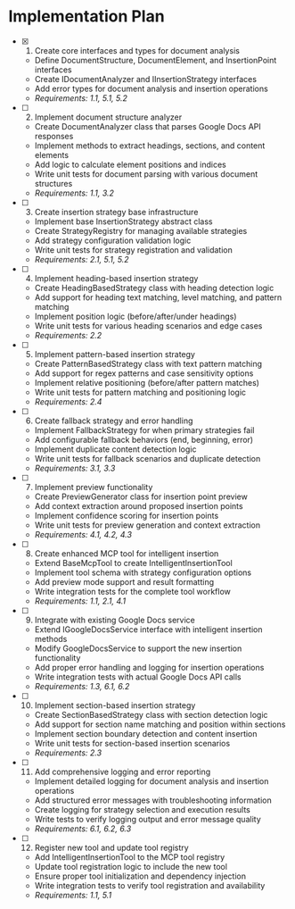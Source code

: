 # Implementation Plan

- [x] 1. Create core interfaces and types for document analysis
  - Define DocumentStructure, DocumentElement, and InsertionPoint interfaces
  - Create IDocumentAnalyzer and IInsertionStrategy interfaces
  - Add error types for document analysis and insertion operations
  - _Requirements: 1.1, 5.1, 5.2_

- [ ] 2. Implement document structure analyzer
  - Create DocumentAnalyzer class that parses Google Docs API responses
  - Implement methods to extract headings, sections, and content elements
  - Add logic to calculate element positions and indices
  - Write unit tests for document parsing with various document structures
  - _Requirements: 1.1, 3.2_

- [ ] 3. Create insertion strategy base infrastructure
  - Implement base InsertionStrategy abstract class
  - Create StrategyRegistry for managing available strategies
  - Add strategy configuration validation logic
  - Write unit tests for strategy registration and validation
  - _Requirements: 2.1, 5.1, 5.2_

- [ ] 4. Implement heading-based insertion strategy
  - Create HeadingBasedStrategy class with heading detection logic
  - Add support for heading text matching, level matching, and pattern matching
  - Implement position logic (before/after/under headings)
  - Write unit tests for various heading scenarios and edge cases
  - _Requirements: 2.2_

- [ ] 5. Implement pattern-based insertion strategy
  - Create PatternBasedStrategy class with text pattern matching
  - Add support for regex patterns and case sensitivity options
  - Implement relative positioning (before/after pattern matches)
  - Write unit tests for pattern matching and positioning logic
  - _Requirements: 2.4_

- [ ] 6. Create fallback strategy and error handling
  - Implement FallbackStrategy for when primary strategies fail
  - Add configurable fallback behaviors (end, beginning, error)
  - Implement duplicate content detection logic
  - Write unit tests for fallback scenarios and duplicate detection
  - _Requirements: 3.1, 3.3_

- [ ] 7. Implement preview functionality
  - Create PreviewGenerator class for insertion point preview
  - Add context extraction around proposed insertion points
  - Implement confidence scoring for insertion points
  - Write unit tests for preview generation and context extraction
  - _Requirements: 4.1, 4.2, 4.3_

- [ ] 8. Create enhanced MCP tool for intelligent insertion
  - Extend BaseMcpTool to create IntelligentInsertionTool
  - Implement tool schema with strategy configuration options
  - Add preview mode support and result formatting
  - Write integration tests for the complete tool workflow
  - _Requirements: 1.1, 2.1, 4.1_

- [ ] 9. Integrate with existing Google Docs service
  - Extend IGoogleDocsService interface with intelligent insertion methods
  - Modify GoogleDocsService to support the new insertion functionality
  - Add proper error handling and logging for insertion operations
  - Write integration tests with actual Google Docs API calls
  - _Requirements: 1.3, 6.1, 6.2_

- [ ] 10. Implement section-based insertion strategy
  - Create SectionBasedStrategy class with section detection logic
  - Add support for section name matching and position within sections
  - Implement section boundary detection and content insertion
  - Write unit tests for section-based insertion scenarios
  - _Requirements: 2.3_

- [ ] 11. Add comprehensive logging and error reporting
  - Implement detailed logging for document analysis and insertion operations
  - Add structured error messages with troubleshooting information
  - Create logging for strategy selection and execution results
  - Write tests to verify logging output and error message quality
  - _Requirements: 6.1, 6.2, 6.3_

- [ ] 12. Register new tool and update tool registry
  - Add IntelligentInsertionTool to the MCP tool registry
  - Update tool registration logic to include the new tool
  - Ensure proper tool initialization and dependency injection
  - Write integration tests to verify tool registration and availability
  - _Requirements: 1.1, 5.1_
